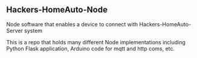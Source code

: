 ## Hackers-HomeAuto-Node

Node software that enables a device to connect with Hackers-HomeAuto-Server system

This is a repo that holds many different Node implementations including Python Flask application, Arduino code for mqtt and http coms, etc.

